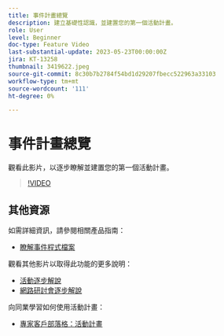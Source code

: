 ```yaml
---
title: 事件計畫總覽
description: 建立基礎性認識，並建置您的第一個活動計畫。
role: User
level: Beginner
doc-type: Feature Video
last-substantial-update: 2023-05-23T00:00:00Z
jira: KT-13258
thumbnail: 3419622.jpeg
source-git-commit: 8c30b7b2784f54bd1d29207fbecc522963a33103
workflow-type: tm+mt
source-wordcount: '111'
ht-degree: 0%

---
```



# 事件計畫總覽

觀看此影片，以逐步瞭解並建置您的第一個活動計畫。

>[!VIDEO](https://video.tv.adobe.com/v/3419622/?learn=on)

## 其他資源

如需詳細資訊，請參閱相關產品指南：

* [瞭解事件程式檔案](https://experienceleague.adobe.com/docs/marketo/using/product-docs/demand-generation/events/understanding-events/understanding-event-programs.html?lang=en)

觀看其他影片以取得此功能的更多說明：
* [活動逐步解說](https://experienceleague.adobe.com/docs/marketo-learn/tutorials/events/events-watch.html?lang=en)
* [網路研討會逐步解說](https://experienceleague.adobe.com/docs/marketo-learn/tutorials/events/webinar-watch.html?lang=en)

向同業學習如何使用活動計畫：
* [專家客戶部落格：活動計畫](https://nation.marketo.com/t5/product-blogs/marketo-success-series-event-programs/ba-p/299191)


